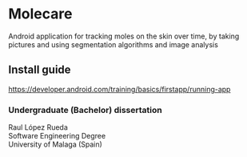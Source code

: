 # Molecare
Android application for tracking moles on the skin over time, by taking pictures and using segmentation algorithms and image analysis

## Install guide
https://developer.android.com/training/basics/firstapp/running-app

### Undergraduate (Bachelor) dissertation
Raul López Rueda  
Software Engineering Degree  
University of Malaga (Spain) 
